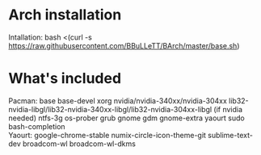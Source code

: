 # Arch installation
Intallation: bash <(curl -s https://raw.githubusercontent.com/BBuLLeTT/BArch/master/base.sh)
# What's included
Pacman: base base-devel xorg nvidia/nvidia-340xx/nvidia-304xx lib32-nvidia-libgl/lib32-nvidia-340xx-libgl/lib32-nvidia-304xx-libgl (if nvidia needed) ntfs-3g os-prober grub gnome gdm gnome-extra yaourt sudo bash-completion<br/>
Yaourt: google-chrome-stable numix-circle-icon-theme-git sublime-text-dev broadcom-wl broadcom-wl-dkms 